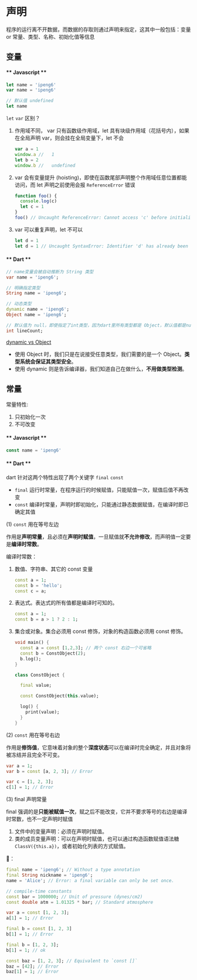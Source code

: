 # 声明

程序的运行离不开数据，而数据的存取则通过声明来指定，这其中一般包括：变量 or 常量、类型、名称、初始化值等信息

## 变量

<!-- tabs:start -->

#### ** Javascript **

```js
let name = 'ipeng6'
var name = 'ipeng6'

// 默认值 undefined
let name
```

`let` `var` 区别？

1. 作用域不同， var 只有函数级作用域，let 具有块级作用域（花括号内），如果在全局声明 var，则会挂在全局变量下，let 不会
   ```js
   var a = 1
   window.a //   1
   let b = 2
   window.b //   undefined
   ```
2. var 会有变量提升 (hoisting)，即使在函数尾部声明整个作用域任意位置都能访问，而 let 声明之前使用会报 `ReferenceError` 错误

   ```js
   function foo() {
     console.log(c)
     let c = 1
   }
   foo() // Uncaught ReferenceError: Cannot access 'c' before initialization
   ```

3. var 可以重复声明，let 不可以
   ```js
   let d = 1
   let d = 1 // Uncaught SyntaxError: Identifier 'd' has already been declared
   ```

#### ** Dart **

```dart
// name变量会被自动推断为 String 类型
var name = 'ipeng6';

// 明确指定类型
String name = 'ipeng6';

// 动态类型
dynamic name = 'ipeng6';
Object name = 'ipeng6';

// 默认值为 null，即使指定了int类型，因为dart里所有类型都是 Object，默认值都是null
int lineCount;
```

[dynamic vs Object](https://dart.dev/guides/language/effective-dart/design#do-annotate-with-object-instead-of-dynamic-to-indicate-any-object-is-allowed)

- 使用 Object 时，我们只是在说接受任意类型，我们需要的是一个 Object。**类型系统会保证其类型安全**。
- 使用 dynamic 则是告诉编译器，我们知道自己在做什么，**不用做类型检测**。

<!-- tabs:end -->

## 常量

常量特性:

1. 只初始化一次
2. 不可改变

<!-- tabs:start -->

#### ** Javascript **

```js
const name = 'ipeng6'
```

#### ** Dart **

dart 针对这两个特性出现了两个关键字 `final` `const`

- `final` 运行时常量，在程序运行的时候赋值，只能赋值一次，赋值后值不再改变
- `const` 编译时常量，声明时即初始化，只能通过静态数据赋值，在编译时即已确定其值

(1) `const` 用在等号左边

作用是**声明常量**，且必须在**声明时赋值**，一旦赋值就**不允许修改**，而声明值一定要是**编译时常数**。

编译时常数：

1. 数值、字符串、其它的 const 变量
   ```dart
   const a = 1;
   const b = 'hello';
   const c = a;
   ```
2. 表达式。表达式的所有值都是编译时可知的。

   ```dart
   const a = 1;
   const b = a > 1 ? 2 : 1;
   ```

3. 集合或对象。集合必须用 const 修饰，对象的构造函数必须用 const 修饰。

   ```dart
   void main() {
     const a = const [1,2,3]; // 两个 const 右边一个可省略
     const b = ConstObject(2);
     b.log();
   }

   class ConstObject {

     final value;

     const ConstObject(this.value);

     log() {
       print(value);
     }
   }
   ```

(2) `const` 用在等号右边

作用是**修饰值**，它意味着对象的整个**深度状态**可以在编译时完全确定，并且对象将被冻结并且完全不可变。

```dart
var a = 1;
var b = const [a, 2, 3]; // Error

var c = [1, 2, 3];
c[1] = 1; // Error
```

(3) final 声明常量

final 强调的是**只能被赋值一次**，赋之后不能改变，它并不要求等号的右边是编译时常数，也不一定声明时赋值

1. 文件中的变量声明：必须在声明时赋值。
2. 类的成员变量声明：可以在声明时赋值，也可以通过构造函数赋值语法糖 `ClassV({this.a})`，或者初始化列表的方式赋值。

🌰：

```dart
final name = 'ipeng6'; // Without a type annotation
final String nickname = 'ipeng6';
name = 'Alice'; // Error: a final variable can only be set once.

// compile-time constants
const bar = 1000000; // Unit of pressure (dynes/cm2)
const double atm = 1.01325 * bar; // Standard atmosphere

var a = const [1, 2, 3];
a[1] = 1; // Error

final b = const [1, 2, 3]
b[1] = 1; // Error

final b = [1, 2, 3];
b[1] = 1; // ok

const baz = [1, 2, 3]; // Equivalent to `const []`
baz = [42]; // Error
baz[1] = 1; // Error
```

<!-- tabs:end -->
